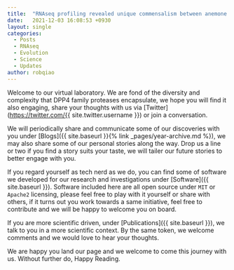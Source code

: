 ```yaml
---
title:  "RNAseq profiling revealed unique commensalism between anemone and anemonefish"
date:   2021-12-03 16:08:53 +0930
layout: single
categories:
  - Posts
  - RNAseq
  - Evolution
  - Science
  - Updates
author: robqiao
---
```


Welcome to our virtual laboratory. We are fond of the diversity and complexity that DPP4 family proteases encapsulate, we hope you will find it also engaging, share your thoughts with us via [Twitter](https://twitter.com/{{ site.twitter.username }}) or join a conversation.   

We will periodically share and communicate some of our discoveries with you under [Blogs]({{ site.baseurl }}{% link _pages/year-archive.md %}), we may also share some of our personal stories along the way. Drop us a line or two if you find a story suits your taste, we will tailer our future stories to better engage with you.

If you regard yourself as tech nerd as we do, you can find some of software we developed for our research and investigations under [Software]({{ site.baseurl }}). Software included here are all open source under `MIT` or `Apache2` licensing, please feel free to play with it yourself or share with others, if it turns out you work towards a same initiative, feel free to contribute and we will be happy to welcome you on board.

If you are more scientific driven, under [Publications]({{ site.baseurl }}), we talk to you in a more scientific context. By the same token, we welcome comments and we would love to hear your thoughts.

We are happy you land our page and we welcome to come this journey with us. Without further do, Happy Reading. 
